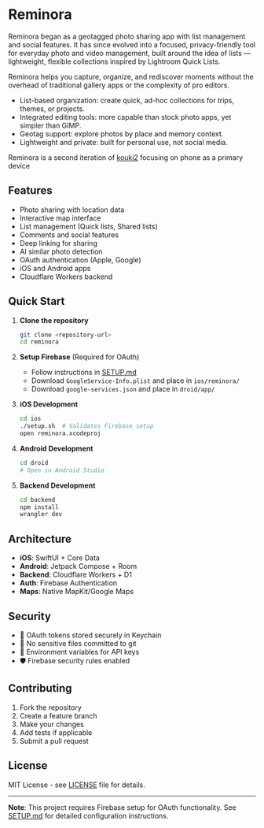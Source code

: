 # Reminora

Reminora began as a geotagged photo sharing app with list management and social features.
It has since evolved into a focused, privacy-friendly tool for everyday photo and video management, built around the idea of lists — lightweight, flexible collections inspired by Lightroom Quick Lists. 

Reminora helps you capture, organize, and rediscover moments without the overhead of traditional gallery apps or the complexity of pro editors.

- List-based organization: create quick, ad-hoc collections for trips, themes, or projects.
- Integrated editing tools: more capable than stock photo apps, yet simpler than GIMP.
- Geotag support: explore photos by place and memory context.
- Lightweight and private: built for personal use, not social media.

Reminora is a second iteration of [kouki2](https://github.com/alexezh/kouki2) focusing on phone as a primary device

## Features

- Photo sharing with location data
- Interactive map interface
- List management (Quick lists, Shared lists)
- Comments and social features
- Deep linking for sharing
- AI similar photo detection
- OAuth authentication (Apple, Google)
- iOS and Android apps
- Cloudflare Workers backend

## Quick Start

1. **Clone the repository**
   ```bash
   git clone <repository-url>
   cd reminora
   ```

2. **Setup Firebase** (Required for OAuth)
   - Follow instructions in [SETUP.md](SETUP.md)
   - Download `GoogleService-Info.plist` and place in `ios/reminora/`
   - Download `google-services.json` and place in `droid/app/`

3. **iOS Development**
   ```bash
   cd ios
   ./setup.sh  # Validates Firebase setup
   open reminora.xcodeproj
   ```

4. **Android Development**
   ```bash
   cd droid
   # Open in Android Studio
   ```

5. **Backend Development**
   ```bash
   cd backend
   npm install
   wrangler dev
   ```

## Architecture

- **iOS**: SwiftUI + Core Data
- **Android**: Jetpack Compose + Room
- **Backend**: Cloudflare Workers + D1
- **Auth**: Firebase Authentication
- **Maps**: Native MapKit/Google Maps

## Security

- 🔐 OAuth tokens stored securely in Keychain
- 🚫 No sensitive files committed to git
- 🔑 Environment variables for API keys
- 🛡️ Firebase security rules enabled

## Contributing

1. Fork the repository
2. Create a feature branch
3. Make your changes
4. Add tests if applicable
5. Submit a pull request

## License

MIT License - see [LICENSE](LICENSE) file for details.

---

**Note**: This project requires Firebase setup for OAuth functionality. See [SETUP.md](SETUP.md) for detailed configuration instructions.
